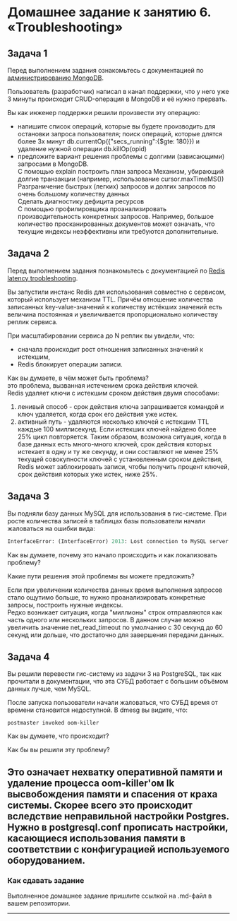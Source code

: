 # Домашнее задание к занятию 6. «Troubleshooting»

## Задача 1

Перед выполнением задания ознакомьтесь с документацией по [администрированию MongoDB](https://docs.mongodb.com/manual/administration/).

Пользователь (разработчик) написал в канал поддержки, что у него уже 3 минуты происходит CRUD-операция в MongoDB и её 
нужно прервать. 

Вы как инженер поддержки решили произвести эту операцию:

- напишите список операций, которые вы будете производить для остановки запроса пользователя;
  поиск операций, которые длятся более 3х минут db.currentOp({"secs_running":{$gte: 180}}) и удаление нужной операции db.killOp(opid)
- предложите вариант решения проблемы с долгими (зависающими) запросами в MongoDB.  
  С помощью explain построить план запроса
  Механизм, убирающий долгие транзакции (например, использование cursor.maxTimeMS(<time limit>))  
  Разграничение быстрых (легких) запросов  и долгих запросов по очень большому количеству данных  
  Сделать диагностику дефицита ресурсов  
  С помощью профилировщика проанализировать производительность конкретных запросов. Например, большое количество просканированных документов может означать, что текущие индексы неэффективны или требуются дополнительные.  
## Задача 2

Перед выполнением задания познакомьтесь с документацией по [Redis latency troobleshooting](https://redis.io/topics/latency).

Вы запустили инстанс Redis для использования совместно с сервисом, который использует механизм TTL. 
Причём отношение количества записанных key-value-значений к количеству истёкших значений есть величина постоянная и
увеличивается пропорционально количеству реплик сервиса. 

При масштабировании сервиса до N реплик вы увидели, что:

- сначала происходит рост отношения записанных значений к истекшим,
- Redis блокирует операции записи.

Как вы думаете, в чём может быть проблема?  
это проблема, вызванная истечением срока действия ключей.    
Redis удаляет ключи с истекшим сроком действия двумя способами:  
1. ленивый способ  - срок действия ключа запрашивается командой и ключ удаляется, когда срок его действия уже истек.  
2. активный путь -  удаляются несколько ключей с истекшим TTL каждые 100 миллисекунд. Если истекших ключей найдено более 25% цикл повторяется. Таким образом, возможна ситуация, когда в базе данных есть много-много ключей, срок действия которых истекает в одну и ту же секунду, и они составляют не менее 25% текущей совокупности ключей с установленным сроком действия, Redis может заблокировать записи, чтобы получить процент ключей, срок действия которых уже истек, ниже 25%. 
 
## Задача 3

Вы подняли базу данных MySQL для использования в гис-системе. При росте количества записей в таблицах базы
пользователи начали жаловаться на ошибки вида:
```python
InterfaceError: (InterfaceError) 2013: Lost connection to MySQL server during query u'SELECT..... '
```

Как вы думаете, почему это начало происходить и как локализовать проблему?

Какие пути решения этой проблемы вы можете предложить?  

Если при увеличении количества данных время выполнения запросов стало ощутимо больше, то нужно проанализировать конкретные запросы, построить нужные индексы.   
Редко возникает ситуация, когда "миллионы" строк отправляются как часть одного или нескольких запросов. В данном случае можно увеличить значение net_read_timeout по умолчанию с 30 секунд до 60 секунд или дольше, что достаточно для завершения передачи данных.

## Задача 4


Вы решили перевести гис-систему из задачи 3 на PostgreSQL, так как прочитали в документации, что эта СУБД работает с 
большим объёмом данных лучше, чем MySQL.

После запуска пользователи начали жаловаться, что СУБД время от времени становится недоступной. В dmesg вы видите, что:

`postmaster invoked oom-killer`

Как вы думаете, что происходит?

Как бы вы решили эту проблему?

Это означает нехватку оперативной памяти и удаление процесса oom-killer'ом lk высвобождения памяти и спасения от краха системы. Скорее всего это происходит вследствие неправильной настройки Postgres. Нужно в postgresql.conf прописать настройки, касающиеся использования памяти в соответствии с конфигурацией используемого оборудованием. 
---

### Как cдавать задание

Выполненное домашнее задание пришлите ссылкой на .md-файл в вашем репозитории.

---
